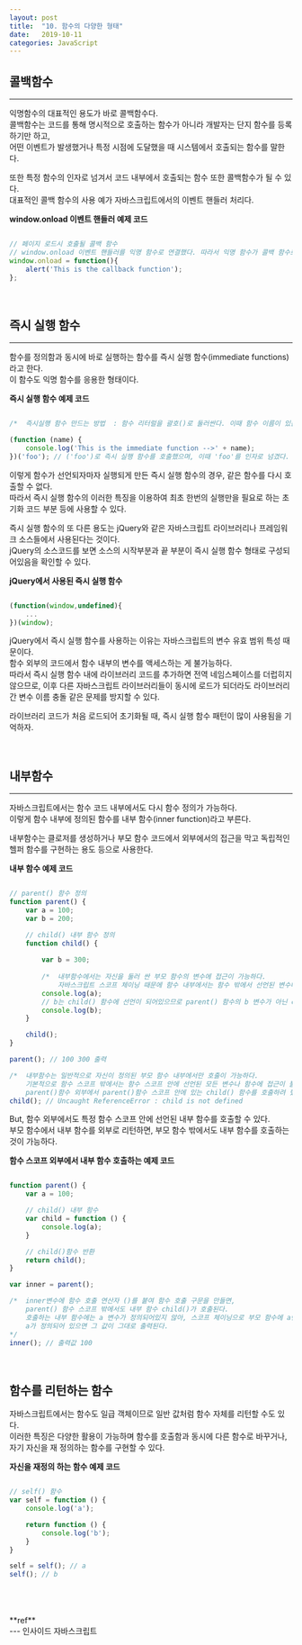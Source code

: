 ```yaml
---
layout: post
title:  "10. 함수의 다양한 형태"
date:   2019-10-11
categories: JavaScript
---  
```

  
## 콜백함수  
---  
익명함수의 대표적인 용도가 바로 콜백함수다.  
콜백함수는 코드를 통해 명시적으로 호출하는 함수가 아니라 개발자는 단지 함수를 등록하기만 하고,  
어떤 이벤트가 발생했거나 특정 시점에 도달했을 때 시스템에서 호출되는 함수를 말한다.

또한 특정 함수의 인자로 넘겨서 코드 내부에서 호출되는 함수 또한 콜백함수가 될 수 있다.  
대표적인 콜백 함수의 사용 예가 자바스크립트에서의 이벤트 핸들러 처리다.  
  
**window.onload 이벤트 핸들러 예제 코드**  
```javascript

// 페이지 로드시 호출될 콜백 함수
// window.onload 이벤트 핸들러를 익명 함수로 연결했다. 따라서 익명 함수가 콜백 함수로 등록된 것.
window.onload = function(){
	alert('This is the callback function');
};

```  
  
<br>
  
## 즉시 실행 함수  
---  
함수를 정의함과 동시에 바로 실행하는 함수를 즉시 실행 함수(immediate functions)라고 한다.  
이 함수도 익명 함수를 응용한 형태이다.  
  
**즉시 실행 함수 예제 코드**  
```javascript

/* 	즉시실행 함수 만드는 방법	: 함수 리터럴을 괄호()로 둘러싼다. 이때 함수 이름이 있든 없든 상관 없다.*/

(function (name) {
	console.log('This is the immediate function -->' + name);
})('foo'); // ('foo')로 즉시 실행 함수를 호출했으며, 이때 'foo'를 인자로 넘겼다. 이 값은 name 매개변수로 넘겨지게 된다.

```  
이렇게 함수가 선언되자마자 실행되게 만든 즉시 실행 함수의 경우, 같은 함수를 다시 호출할 수 없다.  
따라서 즉시 실행 함수의 이러한 특징을 이용하여 최초 한번의 실행만을 필요로 하는 초기화 코드 부분 등에 사용할 수 있다.  
  
즉시 실행 함수의 또 다른 용도는 jQuery와 같은 자바스크립트 라이브러리나 프레임워크 소스들에서 사용된다는 것이다.  
jQuery의 소스코드를 보면 소스의 시작부분과 끝 부분이 즉시 실행 함수 형태로 구성되어있음을 확인할 수 있다.  
  
**jQuery에서 사용된 즉시 실행 함수**  
```javascript

(function(window,undefined){
	...
})(window);

```  
jQuery에서 즉시 실행 함수를 사용하는 이유는 자바스크립트의 변수 유효 범위 특성 때문이다.  
함수 외부의 코드에서 함수 내부의 변수를 액세스하는 게 불가능하다.  
따라서 즉시 실행 함수 내에 라이브러리 코드를 추가하면 전역 네임스페이스를 더럽히지 않으므로, 이후 다른 자바스크립트 라이브러리들이 동시에 로드가 되더라도 라이브러리 간 변수 이름 충돌 같은 문제를 방지할 수 있다.  
  
라이브러리 코드가 처음 로드되어 초기화될 때, 즉시 실행 함수 패턴이 많이 사용됨을 기억하자.  
  
<br>
  
## 내부함수  
---  
자바스크립트에서는 함수 코드 내부에서도 다시 함수 정의가 가능하다.  
이렇게 함수 내부에 정의된 함수를 내부 함수(inner function)라고 부른다.  
  
내부함수는 클로저를 생성하거나 부모 함수 코드에서 외부에서의 접근을 막고 독립적인 헬퍼 함수를 구현하는 용도 등으로 사용한다.  
  
**내부 함수 예제 코드**  
```javascript

// parent() 함수 정의
function parent() {
	var a = 100;
	var b = 200;

	// child() 내부 함수 정의 
	function child() {
		
		var b = 300;
		
		/* 	내부함수에서는 자신을 둘러 싼 부모 함수의 변수에 접근이 가능하다. 
			자바스크립트 스코프 체이닝 때문에 함수 내부에서는 함수 밖에서 선언된 변수나 함수의 접근이 가능하다. */
		console.log(a);
		// b는 child() 함수에 선언이 되어있으므로 parent() 함수의 b 변수가 아닌 child() 함수의 변수 b 값이 출력됨.
		console.log(b);
	}

	child();
}

parent(); // 100 300 출력

/* 	내부함수는 일반적으로 자신이 정의된 부모 함수 내부에서만 호출이 가능하다.
	기본적으로 함수 스코프 밖에서는 함수 스코프 안에 선언된 모든 변수나 함수에 접근이 불가능하다.
	parent()함수 외부에서 parent()함수 스코프 안에 있는 child() 함수를 호출하려 했으므로 에러가 발생한것이다.  */
child(); // Uncaught ReferenceError : child is not defined

```  
But, 함수 외부에서도 특정 함수 스코프 안에 선언된 내부 함수를 호출할 수 있다.  
부모 함수에서 내부 함수를 외부로 리턴하면, 부모 함수 밖에서도 내부 함수를 호출하는것이 가능하다.  
  
**함수 스코프 외부에서 내부 함수 호출하는 예제 코드**  
```javascript

function parent() {
	var a = 100;

	// child() 내부 함수
	var child = function () {
		console.log(a);
	}

	// child()함수 반환
	return child();
}

var inner = parent();

/*	inner변수에 함수 호출 연산자 ()를 붙여 함수 호출 구문을 만들면,
	parent() 함수 스코프 밖에서도 내부 함수 child()가 호출된다.
	호출하는 내부 함수에는 a 변수가 정의되어있지 않아, 스코프 체이닝으로 부모 함수에 a변수가 정의되어 있는지 확인하게되고,
	a가 정의되어 있으면 그 값이 그대로 출력된다.
*/
inner(); // 출력값 100

```
  
<br>
  
## 함수를 리턴하는 함수
자바스크립트에서는 함수도 일급 객체이므로 일반 값처럼 함수 자체를 리턴할 수도 있다.  
이러한 특징은 다양한 활용이 가능하며 함수를 호출함과 동시에 다른 함수로 바꾸거나,  
자기 자신을 재 정의하는 함수를 구현할 수 있다.  
  
**자신을 재정의 하는 함수 예제 코드**  
```javascript

// self() 함수
var self = function () {
	console.log('a');

	return function () {
		console.log('b');
	}
}

self = self(); // a
self(); // b

```
<br>
<br>
<br>
**ref**<br>
---
인사이드 자바스크립트<br>
<br>
<br>
<br>
